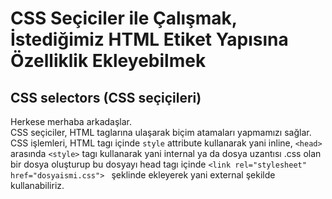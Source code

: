 # CSS Seçiciler ile Çalışmak, İstediğimiz HTML Etiket Yapısına Özelliklik Ekleyebilmek
## CSS selectors (CSS seçiçileri)
Herkese merhaba arkadaşlar.  
CSS seçiciler, HTML taglarına ulaşarak biçim atamaları yapmamızı sağlar. CSS işlemleri, HTML tagı içinde ``style`` attribute kullanarak yani inline, ``<head>`` arasında ``<style>`` tagı kullanarak yani internal ya da dosya uzantısı .css olan bir dosya oluşturup bu dosyayı head tagı içinde ``<link rel="stylesheet" href="dosyaismi.css"> `` şeklinde ekleyerek yani external şekilde kullanabiliriz.
